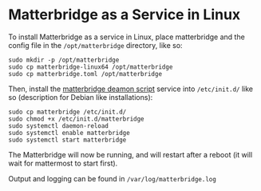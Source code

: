 Matterbridge as a Service in Linux
==================================

To install Matterbridge as a service in Linux, place matterbridge and the config file in the `/opt/matterbridge` directory, like so:

```
sudo mkdir -p /opt/matterbridge
sudo cp matterbridge-linux64 /opt/matterbridge
sudo cp matterbridge.toml /opt/matterbridge
```

Then, install the [matterbridge deamon script](matterbridge) service into `/etc/init.d/` like so (description for Debian like installations):

```
sudo cp matterbridge /etc/init.d/
sudo chmod +x /etc/init.d/matterbridge
sudo systemctl daemon-reload
sudo systemctl enable matterbridge
sudo systemctl start matterbridge
```

The Matterbridge will now be running, and will restart after a reboot (it will wait for mattermost to start first).

Output and logging can be found in `/var/log/matterbridge.log`
